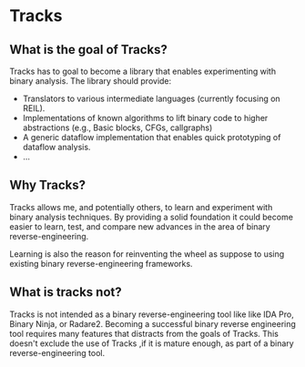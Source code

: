 # Tracks

## What is the goal of Tracks?

Tracks has to goal to become a library that enables experimenting with
binary analysis. The library should provide:
* Translators to various intermediate languages (currently focusing on REIL).
* Implementations of known algorithms to lift binary code to higher abstractions
(e.g., Basic blocks, CFGs, callgraphs)
* A generic dataflow implementation that enables quick prototyping of dataflow analysis.
* ...

## Why Tracks?
Tracks allows me, and potentially others, to learn and experiment with binary analysis techniques.
By providing a solid foundation it could become easier to learn, test, and compare new advances
in the area of binary reverse-engineering.

Learning is also the reason for reinventing the wheel as suppose to using existing binary
reverse-engineering frameworks.

## What is tracks not?

Tracks is not intended as a binary reverse-engineering tool like like IDA Pro,
Binary Ninja, or Radare2. Becoming a successful binary reverse engineering tool requires
many features that distracts from the goals of Tracks. This doesn't exclude the use of Tracks
,if it is mature enough, as part of a binary reverse-engineering tool.

